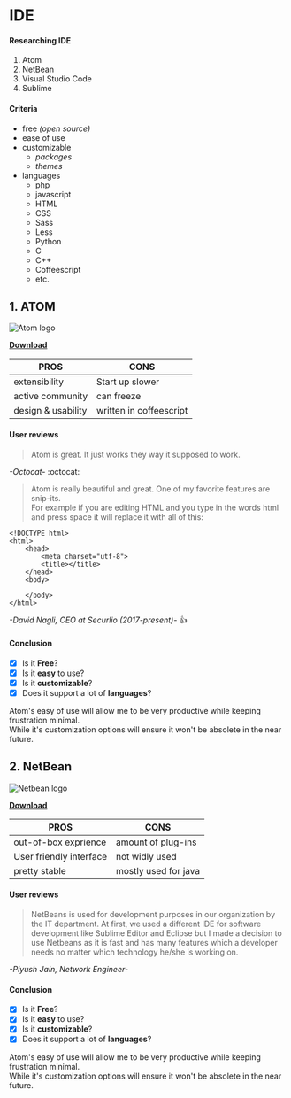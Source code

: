 # IDE

#### Researching IDE
1. Atom
2. NetBean
3. Visual Studio Code
4. Sublime

#### Criteria
* free _(open source)_
* ease of use 
* customizable 
  * _packages_
  * _themes_
* languages
  * php
  * javascript
  * HTML
  * CSS
  * Sass
  * Less
  * Python
  * C
  * C++
  * Coffeescript
  * etc.
  
## 1. ATOM

![Atom logo](https://upload.wikimedia.org/wikipedia/commons/8/80/Atom_editor_logo.svg)

[**Download**](https://atom.io/)

**PROS** | **CONS**
---|---
extensibility  | Start up slower 
active community | can freeze
design & usability | written in coffeescript

#### User reviews
> Atom is great. It just works they way it supposed to work.

 _-Octocat-_ :octocat: <br>
 
> Atom is really beautiful and great.
> One of my favorite features are snip-its. <br>
> For example if you are editing HTML and you type in the words html and press space it will replace it with all of this:
 
```
<!DOCTYPE html>
<html>
    <head>
        <meta charset="utf-8">
        <title></title>
    </head>
    <body>
        
    </body>
</html>
```
_-David Nagli, CEO at Securlio (2017-present)-_ :+1:


#### Conclusion

- [x] Is it **Free**?
- [x] Is it **easy** to use?
- [x] Is it **customizable**?
- [x] Does it support a lot of **languages**?

Atom's easy of use will allow me to be very productive while keeping frustration minimal. <br>
While it's customization options will ensure it won't be absolete in the near future.

## 2. NetBean

![Netbean logo](https://i1.wp.com/gluonhq.com/wp-content/uploads/2015/09/netbeans-logo-21.png?fit=224%2C224&ssl=1)

[**Download**](https://netbeans.org/)

**PROS** | **CONS**
---|---
out-of-box exprience  | amount of plug-ins 
User friendly interface | not widly used
pretty stable | mostly used for java

#### User reviews
> NetBeans is used for development purposes in our organization by the IT department. At first, we used a different IDE for software development like Sublime Editor and Eclipse but I made a decision to use Netbeans as it is fast and has many features which a developer needs no matter which technology he/she is working on.

 _-Piyush Jain, Network Engineer-_  <br>


#### Conclusion

- [x] Is it **Free**?
- [x] Is it **easy** to use?
- [x] Is it **customizable**?
- [x] Does it support a lot of **languages**?

Atom's easy of use will allow me to be very productive while keeping frustration minimal. <br>
While it's customization options will ensure it won't be absolete in the near future.



